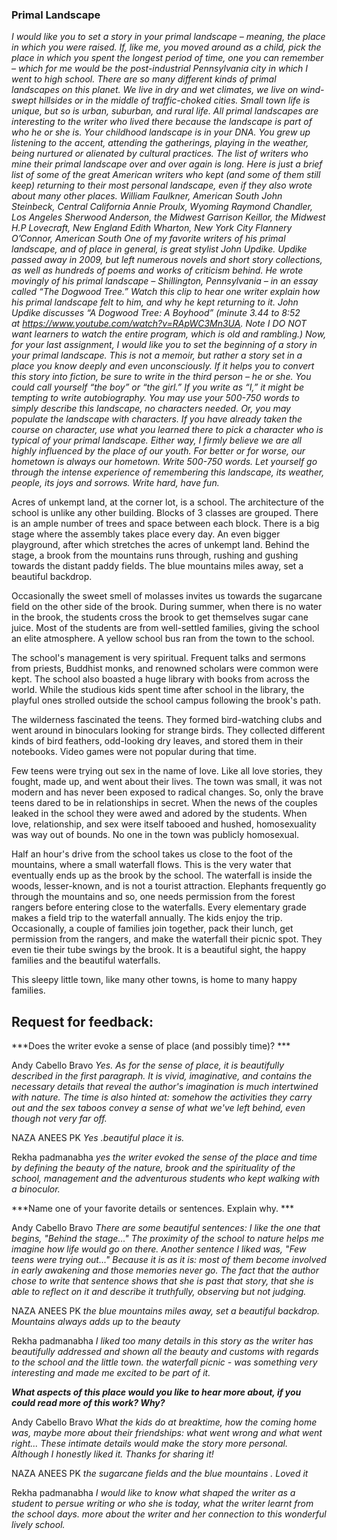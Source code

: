 ### Primal Landscape

*I would like you to set a story in your primal landscape – meaning, the place in which you were raised. If, like me, you moved around as a child, pick the place in which you spent the longest period of time, one you can remember – which for me would be the post-industrial Pennsylvania city in which I went to high school.
There are so many different kinds of primal landscapes on this planet. We live in dry and wet climates, we live on wind-swept hillsides or in the middle of traffic-choked cities. Small town life is unique, but so is urban, suburban, and rural life. All primal landscapes are interesting to the writer who lived there because the landscape is part of who he or she is.
Your childhood landscape is in your DNA. You grew up listening to the accent, attending the gatherings, playing in the weather, being nurtured or alienated by cultural practices.
The list of writers who mine their primal landscape over and over again is long. Here is just a brief list of some of the great American writers who kept (and some of them still keep) returning to their most personal landscape, even if they also wrote about many other places.
William Faulkner, American South
John Steinbeck, Central California
Annie Proulx, Wyoming
Raymond Chandler, Los Angeles
Sherwood Anderson, the Midwest
Garrison Keillor, the Midwest
H.P Lovecraft, New England
Edith Wharton, New York City
Flannery O’Connor, American South
One of my favorite writers of his primal landscape, and of place in general, is great stylist John Updike. Updike passed away in 2009, but left numerous novels and short story collections, as well as hundreds of poems and works of criticism behind. He wrote movingly of his primal landscape – Shillington, Pennsylvania – in an essay called “The Dogwood Tree.” Watch this clip to hear one writer explain how his primal landscape felt to him, and why he kept returning to it.
John Updike discusses “A Dogwood Tree: A Boyhood” (minute 3.44 to 8:52 at https://www.youtube.com/watch?v=RApWC3Mn3UA. Note I DO NOT want learners to watch the entire program, which is old and rambling.)
Now, for your last assignment, I would like you to set the beginning of a story in your primal landscape. This is not a memoir, but rather a story set in a place you know deeply and even unconsciously. If it helps you to convert this story into fiction, be sure to write in the third person – he or she. You could call yourself “the boy” or “the girl.” If you write as “I,” it might be tempting to write autobiography.
You may use your 500-750 words to simply describe this landscape, no characters needed. Or, you may populate the landscape with characters. If you have already taken the course on character, use what you learned there to pick a character who is typical of your primal landscape. Either way, I firmly believe we are all highly influenced by the place of our youth. For better or for worse, our hometown is always our hometown.
Write 500-750 words. Let yourself go through the intense experience of remembering this landscape, its weather, people, its joys and sorrows.
Write hard, have fun.*


Acres of unkempt land, at the corner lot, is a school. The architecture of the school is unlike any other building. Blocks of 3 classes are grouped. There is an ample number of trees and space between each block. There is a big stage where the assembly takes place every day. An even bigger playground, after which stretches the acres of unkempt land. Behind the stage, a brook from the mountains runs through, rushing and gushing towards the distant paddy fields. The blue mountains miles away, set a beautiful backdrop.

Occasionally the sweet smell of molasses invites us towards the sugarcane field on the other side of the brook. During summer, when there is no water in the brook, the students cross the brook to get themselves sugar cane juice. Most of the students are from well-settled families, giving the school an elite atmosphere. A yellow school bus ran from the town to the school.

The school's management is very spiritual. Frequent talks and sermons from priests, Buddhist monks, and renowned scholars were common were kept. The school also boasted a huge library with books from across the world. While the studious kids spent time after school in the library, the playful ones strolled outside the school campus following the brook's path.

The wilderness fascinated the teens. They formed bird-watching clubs and went around in binoculars looking for strange birds. They collected different kinds of bird feathers, odd-looking dry leaves, and stored them in their notebooks. Video games were not popular during that time. 

Few teens were trying out sex in the name of love. Like all love stories, they fought, made up, and went about their lives. The town was small, it was not modern and has never been exposed to radical changes. So, only the brave teens dared to be in relationships in secret. When the news of the couples leaked in the school they were awed and adored by the students. When love, relationship, and sex were itself tabooed and hushed, homosexuality was way out of bounds. No one in the town was publicly homosexual. 

Half an hour's drive from the school takes us close to the foot of the mountains, where a small waterfall flows. This is the very water that eventually ends up as the brook by the school. The waterfall is inside the woods, lesser-known, and is not a tourist attraction. Elephants frequently go through the mountains and so, one needs permission from the forest rangers before entering close to the waterfalls. Every elementary grade makes a field trip to the waterfall annually. The kids enjoy the trip. Occasionally, a couple of families join together, pack their lunch, get permission from the rangers, and make the waterfall their picnic spot. They even tie their tube swings by the brook. It is a beautiful sight, the happy families and the beautiful waterfalls.

This sleepy little town, like many other towns, is home to many happy families.

## Request for feedback: 

***Does the writer evoke a sense of place (and possibly time)? *** 

Andy Cabello Bravo
*Yes. As for the sense of place, it is beautifully described in the first paragraph. It is vivid, imaginative, and contains the necessary details that reveal the author's imagination is much intertwined with nature. The time is also hinted at: somehow the activities they carry out and the sex taboos convey a sense of what we've left behind, even though not very far off.*

NAZA ANEES PK
*Yes .beautiful place it is.*

Rekha padmanabha
*yes the writer evoked the sense of the place and time by defining the beauty of the nature, brook and the spirituality of the school, management and the adventurous students who kept walking with a binoculor.*

***Name one of your favorite details or sentences. Explain why. ***

Andy Cabello Bravo
*There are some beautiful sentences: I like the one that begins, "Behind the stage..." The proximity of the school to nature helps me imagine how life would go on there. Another sentence I liked was, "Few teens were trying out..." Because it is as it is: most of them become involved in early awakening and those memories never go. The fact that the author chose to write that sentence shows that she is past that story, that she is able to reflect on it and describe it truthfully, observing but not judging.*

NAZA ANEES PK
*the blue mountains miles away, set a beautiful backdrop. Mountains always adds up to the beauty*

Rekha padmanabha
*I liked too many details in this story as the writer has beautifully addressed and shown all the beauty and customs with regards to the school and the little town. the waterfall picnic - was something very interesting and made me excited to be part of it.*

***What aspects of this place would you like to hear more about, if you could read more of this work? Why?***

Andy Cabello Bravo
*What the kids do at breaktime, how the coming home was, maybe more about their friendships: what went wrong and what went right... These intimate details would make the story more personal. Although I honestly liked it. Thanks for sharing it!*

NAZA ANEES PK
*the sugarcane fields and the blue mountains . Loved it*

Rekha padmanabha
*I would like to know what shaped the writer as a student to persue writing or who she is today, what the writer learnt from the school days. more about the writer and her connection to this wonderful lively school.*